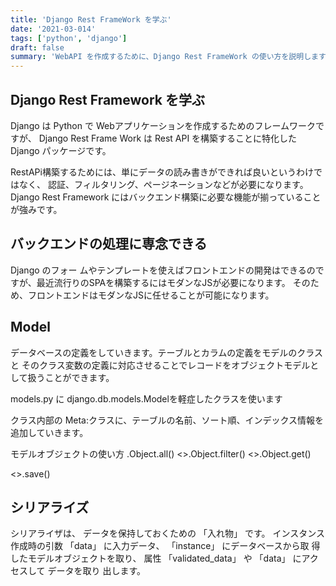 ```yaml
---
title: 'Django Rest FrameWork を学ぶ'
date: '2021-03-014'
tags: ['python', 'django']
draft: false
summary: 'WebAPI を作成するために、Django Rest FrameWork の使い方を説明します。'
---
```


## Django Rest Framework を学ぶ
Django は Python で Webアプリケーションを作成するためのフレームワークですが、
Django Rest Frame Work は Rest API を構築することに特化した Django パッケージです。

RestAPi構築するためには、単にデータの読み書きができれば良いというわけではなく、
認証、フィルタリング、ページネーションなどが必要になります。
Django Rest Framework にはバックエンド構築に必要な機能が揃っていることが強みです。


## バックエンドの処理に専念できる
Django のフォー  ムやテンプレートを使えばフロントエンドの開発はできるのですが、最近流行りのSPAを構築するにはモダンなJSが必要になります。
そのため、フロントエンドはモダンなJSに任せることが可能になります。


## Model
データベースの定義をしていきます。テーブルとカラムの定義をモデルのクラスと
そのクラス変数の定義に対応させることでレコードをオブジェクトモデルとして扱うことができます。

models.py に django.db.models.Modelを軽症したクラスを使います

クラス内部の Meta:クラスに、テーブルの名前、ソート順、インデックス情報を追加していきます。


モデルオブジェクトの使い方
<Object>.Object.all()
<>.Object.filter()
<>.Object.get()

<>.save()


## シリアライズ
シリアライザは、 データを保持しておくための 「⼊れ物」 です。  インスタンス作成時の引数 「data」 に⼊⼒データ、 「instance」 にデータベースから取  得したモデルオブジェクトを取り、 属性 「validated_data」 や 「data」 にアクセスして  データを取り 出します。
